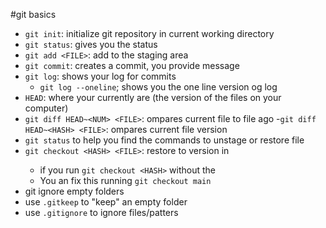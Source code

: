 #git basics

- `git init`: initialize git repository in current working directory
- `git status`: gives you the status
- `git add <FILE>`: add <FILE> to the staging area
- `git commit`: creates a commit, you provide message
- `git log`: shows your log for commits
   - `git log --oneline`; shows you the one line version og log
- `HEAD`: where your currently are (the version of the files on your computer)
- `git diff HEAD~<NUM> <FILE>`: ompares current file to file <NUM> ago
   -`git diff HEAD~<HASH> <FILE>`: ompares current file <HASH> version
- `git status` to help you find the commands to unstage or restore file
- `git checkout <HASH> <FILE>`: restore <FILE> to version in <HASH>
   - if you run `git checkout <HASH>` without the <FILE>
   - You an fix this running `git checkout main` 
- git ignore empty folders
- use `.gitkeep` to "keep" an empty folder
- use `.gitignore` to ignore files/patters
